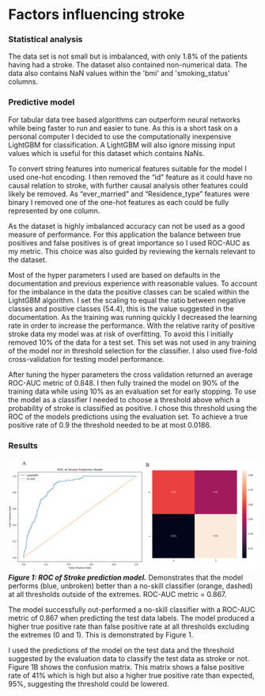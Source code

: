 # Factors influencing stroke
### Statistical analysis
The data set is not small but is imbalanced, with only 1.8% of the patients having had a stroke. The dataset also contained non-numerical data. The data also contains NaN values within the 'bmi' and 'smoking_status' columns.

### Predictive model

For tabular data tree based algorithms can outperform neural networks while being faster to run and easier to tune. As this is a short task on a personal computer I decided to use the computationally inexpensive LightGBM for classification. A LightGBM will also ignore missing input values which is useful for this dataset which contains NaNs. 

To convert string features into numerical features suitable for the model I used one-hot encoding. I then removed the “id” feature as it could have no causal relation to stroke, with further causal analysis other features could likely be removed. As “ever_married” and “Residence_type” features were binary I removed one of the one-hot features as each could be fully represented by one column. 

As the dataset is highly imbalanced accuracy can not be used as a good measure of performance. For this application the balance between true positives and false positives is of great importance so I used ROC-AUC as my metric. This choice was also guided by reviewing the kernals relevant to the dataset.

Most of the hyper parameters I used are based on defaults in the documentation and previous experience with reasonable values. To account for the imbalance in the data the positive classes can be scaled within the LightGBM algorithm. I set the scaling to equal the ratio between negative classes and positive classes (54.4), this is the value suggested in the documentation. As the training was running quickly I decreased the learning rate in order to increase the performance.
With the relative rarity of positive stroke data my model was at risk of overfitting. To avoid this I initially removed 10% of the data for a test set. This set was not used in any training of the model nor in threshold selection for the classifier. I also used five-fold cross-validation for testing model performance.

After tuning the hyper parameters the cross validation returned an average ROC-AUC metric of 0.848. I then fully trained the model on 90% of the training data while using 10% as an evaluation set for early stopping. To use the model as a classifier I needed to choose a threshold above which a probability of stroke is classified as positive. I chose this threshold using the ROC of the models predictions using the evaluation set. To achieve a true positive rate of 0.9 the threshold needed to be at most 0.0186.

### Results

![](Figure_1.PNG)
***Figure 1: ROC of Stroke prediction model.*** Demonstrates that the model performs (blue, unbroken) better than a no-skill classifier (orange, dashed) at all thresholds outside of the extremes. ROC-AUC metric = 0.867.

The model successfully out-performed a no-skill classifier with a ROC-AUC metric of 0.867 when predicting the test data labels. The model produced a higher true positive rate than false positive rate at all thresholds excluding the extremes (0 and 1). This is demonstrated by Figure 1.

I used the predictions of the model on the test data and the threshold suggested by the evaluation data to classify the test data as stroke or not. Figure 1B shows the confusion matrix. This matrix shows a false positive rate of 41% which is high but also a higher true positive rate than expected, 95%, suggesting the threshold could be lowered.

